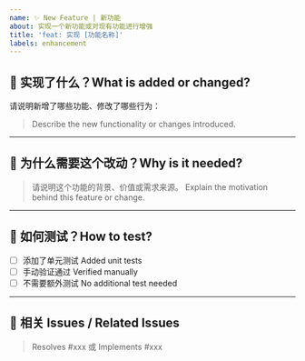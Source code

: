 ```yaml
---
name: ✨ New Feature | 新功能
about: 实现一个新功能或对现有功能进行增强
title: 'feat: 实现 [功能名称]'
labels: enhancement
---
```


## 🌟 实现了什么？What is added or changed?

请说明新增了哪些功能、修改了哪些行为：
> Describe the new functionality or changes introduced.

---

## 🎯 为什么需要这个改动？Why is it needed?

> 请说明这个功能的背景、价值或需求来源。
Explain the motivation behind this feature or change.

---

## 🧪 如何测试？How to test?

- [ ] 添加了单元测试 Added unit tests
- [ ] 手动验证通过 Verified manually
- [ ] 不需要额外测试 No additional test needed

---

## 🔗 相关 Issues / Related Issues

> Resolves #xxx 或 Implements #xxx
